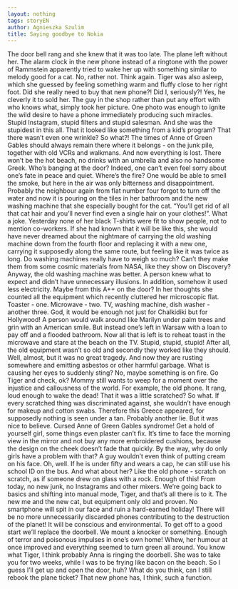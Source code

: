 ```yaml
---
layout: nothing
tags: storyEN
author: Agnieszka Szulim
title: Saying goodbye to Nokia
---
```

The door bell rang and she knew that it was too late. The plane left without her. The alarm clock in the new phone instead of a ringtone with the power of Rammstein apparently tried to wake her up with something similar to melody good for a cat. No, rather not. Think again. Tiger was also asleep, which she guessed by feeling something warm and fluffy close to her right foot. Did she really need to buy that new phone?! Did I, seriously?! Yes, he cleverly it to sold her. The guy in the shop rather than put any effort with who knows what, simply took her picture. One photo was enough to ignite the wild desire to have a phone immediately producing such miracles. Stupid Instagram, stupid filters and stupid salesman. And she was the stupidest in this all. That it looked like something from a kid’s program? That there wasn’t even one wrinkle? So what?! The times of Anne of Green Gables should always remain there where it belongs - on the junk pile, together with old VCRs and walkmans. And now everything is lost. There won’t be the hot beach, no drinks with an umbrella and also no handsome Greek.
Who’s banging at the door? Indeed, one can’t even feel sorry about one’s fate in peace and quiet. Where’s the fire? One would be able to smell the smoke, but here in the air was only bitterness and disappointment. Probably the neighbour again from flat number four forgot to turn off the water and now it is pouring on the tiles in her bathroom and the new washing machine that she especially bought for the cat. “You’ll get rid of all that cat hair and you’ll never find even a single hair on your clothes!”. What a joke. Yesterday none of her black T-shirts were fit to show people, not to mention co-workers. If she had known that it will be like this, she would have never dreamed about the nightmare of carrying the old washing machine down from the fourth floor and replacing it with a new one, carrying it supposedly along the same route, but feeling like it was twice as long. Do washing machines really have to weigh so much? Can’t they make them from some cosmic materials from NASA, like they show on Discovery? Anyway, the old washing machine was better. A person knew what to expect and didn’t have unnecessary illusions. In addition, somehow it used less electricity. Maybe from this A++ on the door?
In her thoughts she counted all the equipment which recently cluttered her microscopic flat. Toaster - one. Microwave - two. TV, washing machine, dish washer - another three. God, it would be enough not just for Chalkidiki but for Hollywood! A person would walk around like Marilyn under palm trees and grin with an American smile. But instead one’s left in Warsaw with a loan to pay off and a flooded bathroom. Now all that is left is to reheat toast in the microwave and stare at the beach on the TV.
Stupid, stupid, stupid! After all, the old equipment wasn’t so old and secondly they worked like they should. Well, almost, but it was no great tragedy. And now they are rusting somewhere and emitting asbestos or other harmful garbage. What is causing her eyes to suddenly sting? No, maybe something is on fire. Go Tiger and check, ok? Mommy still wants to weep for a moment over the injustice and callousness of the world.
For example, the old phone. It rang, loud enough to wake the dead! That it was a little scratched? So what. If every scratched thing was discriminated against, she wouldn’t have enough for makeup and cotton swabs. Therefore this Greece appeared, for supposedly nothing is seen under a tan. Probably another lie. But it was nice to believe. Cursed Anne of Green Gables syndrome! Get a hold of yourself girl, some things even plaster can’t fix. It’s time to face the morning view in the mirror and not buy any more embroidered cushions, because the design on the cheek doesn’t fade that quickly.
By the way, why do only girls have a problem with that? A guy wouldn’t even think of putting cream on his face. Oh, well. If he is under fifty and wears a cap, he can still use his school ID on the bus. And what about her? Like the old phone - scratch on scratch, as if someone drew on glass with a rock.
Enough of this! From today, no new junk, no Instagrams and other mixers. We’re going back to basics and shifting into manual mode, Tiger, and that’s all there is to it. The new me and the new cat, but equipment only old and proven. No smartphone will spit in our face and ruin a hard-earned holiday! There will be no more unnecessarily discarded phones contributing to the destruction of the planet! It will be conscious and environmental. To get off to a good start we’ll replace the doorbell. We mount a knocker or something. Enough of terror and poisonous impulses in one’s own home!
Whew, her humour at once improved and everything seemed to turn green all around.
You know what Tiger, I think probably Anna is ringing the doorbell. She was to take you for two weeks, while I was to be frying like bacon on the beach. So I guess I’ll get up and open the door, huh? What do you think, can I still rebook the plane ticket? That new phone has, I think, such a function.